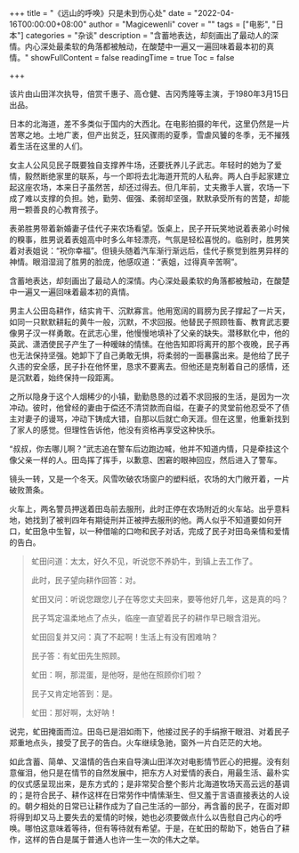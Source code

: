 +++
title = "《远山的呼唤》只是未到伤心处"
date = "2022-04-16T00:00:00+08:00"
author = "Magicewenli"
cover = ""
tags = ["电影", "日本"]
categories = "杂谈"
description = "含蓄地表达，却刻画出了最动人的深情。内心深处最柔软的角落都被触动，在酸楚中一遍又一遍回味着最本初的真情。"
showFullContent = false
readingTime = true
Toc = false

+++

该片由山田洋次执导，倍赏千惠子、高仓健、吉冈秀隆等主演，于1980年3月15日出品。

日本的北海道，差不多类似于国内的大西北。在电影拍摄的年代，这里仍然是一片苦寒之地。土地广袤，但产出贫乏，狂风骤雨的夏季，雪虐风饕的冬季，无不摧残着生活在这里的人们。

女主人公风见民子既要独自支撑养牛场，还要抚养儿子武志。年轻时的她为了爱情，毅然断绝家里的联系，与一个即将去北海道开荒的人私奔。两人白手起家建立起这座农场，本来日子虽然苦，却还过得去。但几年前，丈夫撒手人寰，农场一下成了难以支撑的负担。她，勤劳、倔强、柔弱却坚强，默默承受所有的苦楚，却能用一颗善良的心教育孩子。

表弟胜男带着新婚妻子佳代子来农场看望。饭桌上，民子开玩笑地说着表弟小时候的糗事，胜男说着表姐高中时多么年轻漂亮，气氛是轻松喜悦的。临别时，胜男笑着对表姐说：“祝你幸福”。但镜头随着汽车渐行渐远后，佳代子察觉到胜男异样的神情。眼泪湿润了胜男的脸庞，他感叹道：“表姐，过得真辛苦啊”。

含蓄地表达，却刻画出了最动人的深情。内心深处最柔软的角落都被触动，在酸楚中一遍又一遍回味着最本初的真情。

男主人公田岛耕作，结实肯干、沉默寡言。他用宽阔的肩膀为民子撑起了一片天，如同一只默默耕耘的黄牛一般，沉默，不求回报。他替民子照顾牲畜、教育武志要像男子汉一样勇敢。在武志心里，他慢慢地填补了父亲的缺失。潜移默化中，他的英武、潇洒使民子产生了一种暧昧的情愫。在他告知即将离开的那个夜晚，民子再也无法保持坚强。她卸下了自己勇敢无惧，将柔弱的一面暴露出来。是他给了民子久违的安全感，民子扑在他怀里，恳求不要离去。但他还是克制着自己的感情，还是沉默着，始终保持一段距离。

之所以隐身于这个人烟稀少的小镇，勤勤恳恳的过着不求回报的生活，是因为一次冲动。彼时，他曾经的妻由于偿还不清贷款而自缢，在妻子的灵堂前他忍受不了债主对妻子的谩骂，冲动下铸成大错，自那以后就亡命天涯。但在这里，他重新找到了家人的感觉。但理性告诉他，他没有资格再享受这种快乐。

“叔叔，你去哪儿啊？”武志追在警车后边跑边喊，他并不知道内情，只是牵挂这个像父亲一样的人。田岛挥了挥手，以歉意、困窘的眼神回应，然后进入了警车。

镜头一转，又是一个冬天。风雪吹破农场窗户的塑料纸，农场的大门敞开着，一片破败萧条。

火车上，两名警员押送着田岛前去服刑，此时正停在农场附近的火车站。出乎意料地，她找到了被判四年有期徒刑并正被押去服刑的他。两人似乎不知道要如何开口，虻田急中生智，以一种借喻的口吻和民子对话，完成了民子对田岛亲情和爱情的告白。

> 虻田问道：太太，好久不见，听说您不养奶牛，到镇上去工作了。
> 
> 此时，民子望向耕作回答：对。
> 
> 虻田又问：听说您跟您儿子在等您丈夫回来，要等他好几年，这是真的吗？
> 
> 民子笃定温柔地点了点头，临座一直望着民子的耕作早已眼含泪光。
> 
> 虻田回复并又问：真了不起啊！生活上有没有困难呐？
> 
> 民子答：有虻田先生照顾。
> 
> 虻田：啊，那混蛋，是他呀，是他在照顾你们啦？
> 
> 民子又肯定地答到：是。
> 
> 虻田：那好啊，太好呐！

说完，虻田掩面而泣。田岛已是泪如雨下，他接过民子的手绢擦干眼泪、对着民子郑重地点头，接受了民子的告白。火车继续急驰，窗外一片白茫茫的大地。

如此含蓄、简单、又温情的告白来自导演山田洋次对电影情节匠心的把握。没有刻意催泪，他只是在情节的自然发展中，把东方人对爱情的表白，用最生活、最朴实的仪式感呈现出来，是东方式的；是非常契合整个影片北海道牧场天高云远的基调的；是符合民子、耕作这样在日常劳作中情愫渐生、但又羞于言语直接表达的人设的。朝夕相处的日常已让耕作成为了自己生活的一部分，再含蓄的民子，在面对即将得到却又马上要失去的爱情的时候，她也必须要做点什么以告慰自己内心的呼唤。哪怕这意味着等待，但有等待就有希望。于是，在虻田的帮助下，她告白了耕作，这样的告白是属于普通人也许一生一次的伟大之举。